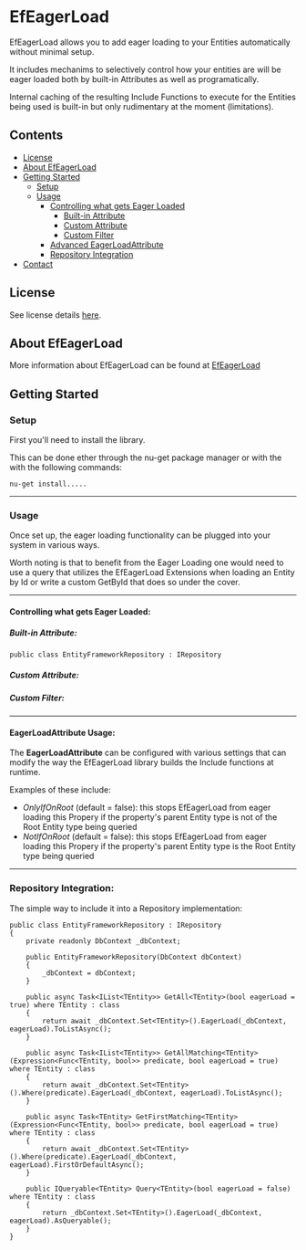 # EfEagerLoad

EfEagerLoad allows you to add eager loading to your Entities automatically without minimal setup.

It includes mechanims to selectively control how your entities are will be eager loaded both by built-in Attributes as well as programatically.

Internal caching of the resulting Include Functions to execute for the Entities being used is built-in but only rudimentary at the moment (limitations).

## Contents
- [License](#license)
- [About EfEagerLoad](#About-EfEagerLoad)
- [Getting Started](#Getting-Started)
  - [Setup](#Setup)
  - [Usage](#Usage)
    - [Controlling what gets Eager Loaded](#Controlling-what-gets-Eager-Loaded)
      - [Built-in Attribute](#Built-in-Attribute)
      - [Custom Attribute](#Custom-Attribute)
      - [Custom Filter](#Custom-Filter)
    - [Advanced EagerLoadAttribute](#Advanced-EagerLoadAttribute)
    - [Repository Integration](#Repository-Integration)
- [Contact](#Contact) 

## License
See license details [here](/LICENSE.md).

## About EfEagerLoad

More information about EfEagerLoad can be found at <a href="https://github.com/jsaret/EfEagerLoad/" target="_blank">EfEagerLoad</a>

## Getting Started
### Setup

First you'll need to install the library.

This can be done ether through the nu-get package manager or with the with the following commands:

    nu-get install.....


___
  
### Usage

Once set up, the eager loading functionality can be plugged into your system in various ways.

Worth noting is that to benefit from the Eager Loading one would need to use a query that utilizes the EfEagerLoad Extensions when loading an Entity by Id or write a custom GetById that does so under the cover.


___

#### Controlling what gets Eager Loaded:


##### Built-in Attribute:



    public class EntityFrameworkRepository : IRepository


##### Custom Attribute:

##### Custom Filter:
___

#### EagerLoadAttribute Usage:

The **EagerLoadAttribute** can be configured with various settings that can modify the way the EfEagerLoad library builds the Include functions at runtime.

Examples of these include:
* *OnlyIfOnRoot* (default = false): this stops EfEagerLoad from eager loading this Propery if the property's parent Entity type is not of the Root Entity type being queried
* *NotIfOnRoot* (default = false): this stops EfEagerLoad from eager loading this Propery if the property's parent Entity type is the Root Entity type being queried
___

### Repository Integration:

The simple way to include it into a Repository implementation:

    public class EntityFrameworkRepository : IRepository
    {
        private readonly DbContext _dbContext;

        public EntityFrameworkRepository(DbContext dbContext)
        {
            _dbContext = dbContext;
        }

        public async Task<IList<TEntity>> GetAll<TEntity>(bool eagerLoad = true) where TEntity : class
        {
            return await _dbContext.Set<TEntity>().EagerLoad(_dbContext, eagerLoad).ToListAsync();
        }

        public async Task<IList<TEntity>> GetAllMatching<TEntity>(Expression<Func<TEntity, bool>> predicate, bool eagerLoad = true) where TEntity : class
        {
            return await _dbContext.Set<TEntity>().Where(predicate).EagerLoad(_dbContext, eagerLoad).ToListAsync();
        }

        public async Task<TEntity> GetFirstMatching<TEntity>(Expression<Func<TEntity, bool>> predicate, bool eagerLoad = true) where TEntity : class
        {
            return await _dbContext.Set<TEntity>().Where(predicate).EagerLoad(_dbContext, eagerLoad).FirstOrDefaultAsync();
        }

        public IQueryable<TEntity> Query<TEntity>(bool eagerLoad = false) where TEntity : class
        {
            return _dbContext.Set<TEntity>().EagerLoad(_dbContext, eagerLoad).AsQueryable();
        }
    }
